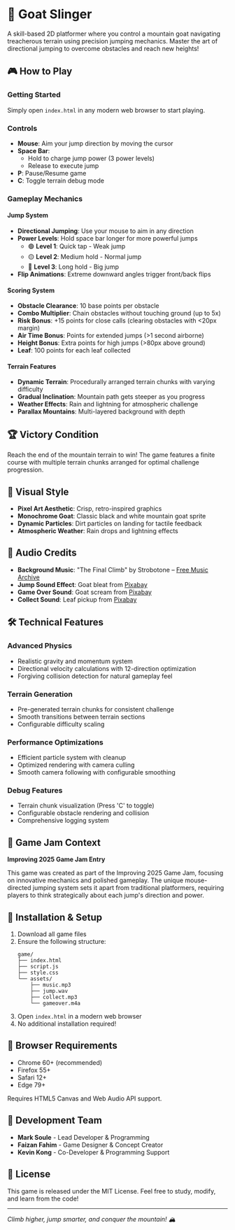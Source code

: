 ﻿# 🐐 Goat Slinger

A skill-based 2D platformer where you control a mountain goat navigating treacherous terrain using precision jumping mechanics. Master the art of directional jumping to overcome obstacles and reach new heights!

## 🎮 How to Play

### Getting Started
Simply open `index.html` in any modern web browser to start playing.

### Controls
- **Mouse**: Aim your jump direction by moving the cursor
- **Space Bar**: 
  - Hold to charge jump power (3 power levels)
  - Release to execute jump
- **P**: Pause/Resume game
- **C**: Toggle terrain debug mode

### Gameplay Mechanics

#### Jump System
- **Directional Jumping**: Use your mouse to aim in any direction
- **Power Levels**: Hold space bar longer for more powerful jumps
  - 🟢 **Level 1**: Quick tap - Weak jump
  - 🟡 **Level 2**: Medium hold - Normal jump  
  - 🔴 **Level 3**: Long hold - Big jump
- **Flip Animations**: Extreme downward angles trigger front/back flips

#### Scoring System
- **Obstacle Clearance**: 10 base points per obstacle
- **Combo Multiplier**: Chain obstacles without touching ground (up to 5x)
- **Risk Bonus**: +15 points for close calls (clearing obstacles with <20px margin)
- **Air Time Bonus**: Points for extended jumps (>1 second airborne)
- **Height Bonus**: Extra points for high jumps (>80px above ground)
- **Leaf**: 100 points for each leaf collected

#### Terrain Features
- **Dynamic Terrain**: Procedurally arranged terrain chunks with varying difficulty
- **Gradual Inclination**: Mountain path gets steeper as you progress
- **Weather Effects**: Rain and lightning for atmospheric challenge
- **Parallax Mountains**: Multi-layered background with depth

## 🏆 Victory Condition

Reach the end of the mountain terrain to win! The game features a finite course with multiple terrain chunks arranged for optimal challenge progression.

## 🎨 Visual Style

- **Pixel Art Aesthetic**: Crisp, retro-inspired graphics
- **Monochrome Goat**: Classic black and white mountain goat sprite
- **Dynamic Particles**: Dirt particles on landing for tactile feedback
- **Atmospheric Weather**: Rain drops and lightning effects

## 🎵 Audio Credits

- **Background Music**: "The Final Climb" by Strobotone – [Free Music Archive](https://freemusicarchive.org/)
- **Jump Sound Effect**: Goat bleat from [Pixabay](https://pixabay.com/)
- **Game Over Sound**: Goat scream from [Pixabay](https://pixabay.com/)
- **Collect Sound**: Leaf pickup from [Pixabay](https://pixabay.com/)

## 🛠️ Technical Features

### Advanced Physics
- Realistic gravity and momentum system
- Directional velocity calculations with 12-direction optimization
- Forgiving collision detection for natural gameplay feel

### Terrain Generation
- Pre-generated terrain chunks for consistent challenge
- Smooth transitions between terrain sections
- Configurable difficulty scaling

### Performance Optimizations
- Efficient particle system with cleanup
- Optimized rendering with camera culling
- Smooth camera following with configurable smoothing

### Debug Features
- Terrain chunk visualization (Press 'C' to toggle)
- Configurable obstacle rendering and collision
- Comprehensive logging system

## 🎯 Game Jam Context

**Improving 2025 Game Jam Entry**

This game was created as part of the Improving 2025 Game Jam, focusing on innovative mechanics and polished gameplay. The unique mouse-directed jumping system sets it apart from traditional platformers, requiring players to think strategically about each jump's direction and power.

## 🚀 Installation & Setup

1. Download all game files
2. Ensure the following structure:
   ```
   game/
   ├── index.html
   ├── script.js
   ├── style.css
   └── assets/
       ├── music.mp3
       ├── jump.wav
       ├── collect.mp3
       └── gameover.m4a
   ```
3. Open `index.html` in a modern web browser
4. No additional installation required!

## 🔧 Browser Requirements

- Chrome 60+ (recommended)
- Firefox 55+
- Safari 12+
- Edge 79+

Requires HTML5 Canvas and Web Audio API support.

## 👥 Development Team

- **Mark Soule** - Lead Developer & Programming
- **Faizan Fahim** - Game Designer & Concept Creator  
- **Kevin Kong** - Co-Developer & Programming Support

## 📜 License

This game is released under the MIT License. Feel free to study, modify, and learn from the code!

---

*Climb higher, jump smarter, and conquer the mountain! 🏔️*